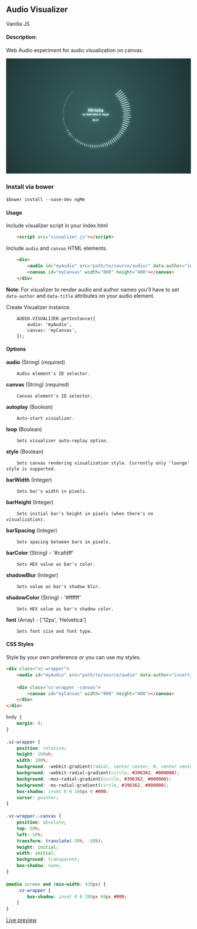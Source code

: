 ## Audio Visualizer
Vanilla JS

#### Description:

Web Audio experiment for audio visualization on canvas.

![visualizer](/screenshots/visualizer.png "visualizer")

### Install via bower

````shell
$bower install --save-dev ngMe
````

#### Usage

Include visualizer script in your index.html

````html
    <script src="visualizer.js"></script>
````

Include `audio` and `canvas` HTML elements.
````html
    <div>
        <audio id="myAudio" src="path/to/source/audio/" data-author="insert/author/name" data-title="insert/audio/name"></audio>
        <canvas id="myCanvas" width="800" height="400"></canvas>
    </div>
````
**Note**: For visualizer to render audio and author names you'll have to set `data-author` and `data-title` attributes on your audio element.


Create Visualizer instance.

````shell
    AUDIO.VISUALIZER.getInstance({
        audio: 'myAudio',
        canvas: 'myCanvas',
    });
````

#### Options

**audio** (String) (required)

````
    Audio element's ID selector.
````

**canvas** (String) (required)

````
    Canvas element's ID selector.
````

**autoplay** (Boolean)

````
    Auto-start visualizer.
````

**loop** (Boolean)

````
    Sets visualizer auto-replay option.
````

**style** (Boolean)

````
    Sets canvas rendering visualization style. Currently only 'lounge' style is supported.
````

**barWidth** (Integer)

````
    Sets bar's width in pixels.
````

**barHeight** (Integer)

````
    Sets initial bar's height in pixels (when there's no visualization).
````

**barSpacing** (Integer)

````
    Sets spacing between bars in pixels.
````

**barColor** (String) - '#cafdff'

````
    Sets HEX value as bar's color.
````

**shadowBlur** (Integer)

````
    Sets value as bar's shadow blur.
````

**shadowColor** (String) - '#ffffff'

````
    Sets HEX value as bar's shadow color.
````

**font** (Array) - ['12px', 'Helvetica']

````
    Sets font size and font type.
````

#### CSS Styles
Style by your own preference or you can use my styles.

````html
<div class="vz-wrapper">
    <audio id="myAudio" src="path/to/source/audio" data-author="insert/author/name" data-title="insert/audio/name"></audio>

    <div class="vz-wrapper -canvas">
        <canvas id="myCanvas" width="800" height="400"></canvas>
    </div>
</div>
````

````css
body {
    margin: 0;
}

.vz-wrapper {
    position: relative;
    height: 100vh;
    width: 100%;
    background: -webkit-gradient(radial, center center, 0, center center, 460, from(#396362), to(#000000));
    background: -webkit-radial-gradient(circle, #396362, #000000);
    background: -moz-radial-gradient(circle, #396362, #000000);
    background: -ms-radial-gradient(circle, #396362, #000000);
    box-shadow: inset 0 0 160px 0 #000;
    cursor: pointer;
}

.vz-wrapper.-canvas {
    position: absolute;
    top: 50%;
    left: 50%;
    transform: translate(-50%, -50%);
    height: initial;
    width: initial;
    background: transparent;
    box-shadow: none;
}

@media screen and (min-width: 420px) {
    .vz-wrapper {
        box-shadow: inset 0 0 200px 60px #000;
    }
}
````

[Live preview](http://davidlazic.github.io/audio-visualizer)

